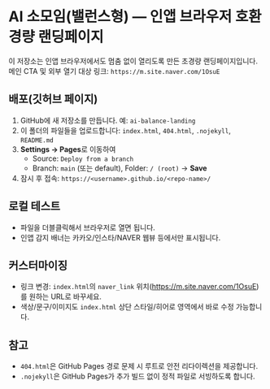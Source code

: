 # AI 소모임(밸런스형) — 인앱 브라우저 호환 경량 랜딩페이지

이 저장소는 인앱 브라우저에서도 멈춤 없이 열리도록 만든 초경량 랜딩페이지입니다.
메인 CTA 및 외부 열기 대상 링크: `https://m.site.naver.com/1OsuE`

## 배포(깃허브 페이지)
1. GitHub에 새 저장소를 만듭니다. 예: `ai-balance-landing`
2. 이 폴더의 파일들을 업로드합니다: `index.html`, `404.html`, `.nojekyll`, `README.md`
3. **Settings → Pages**로 이동하여
   - Source: `Deploy from a branch`
   - Branch: `main` (또는 default), Folder: `/ (root)` → **Save**
4. 잠시 후 접속: `https://<username>.github.io/<repo-name>/`

## 로컬 테스트
- 파일을 더블클릭해서 브라우저로 열면 됩니다.
- 인앱 감지 배너는 카카오/인스타/NAVER 웹뷰 등에서만 표시됩니다.

## 커스터마이징
- 링크 변경: `index.html`의 `naver_link` 위치(https://m.site.naver.com/1OsuE)를 원하는 URL로 바꾸세요.
- 색상/문구/이미지도 `index.html` 상단 스타일/히어로 영역에서 바로 수정 가능합니다.

## 참고
- `404.html`은 GitHub Pages 경로 문제 시 루트로 안전 리다이렉션을 제공합니다.
- `.nojekyll`은 GitHub Pages가 추가 빌드 없이 정적 파일로 서빙하도록 합니다.
